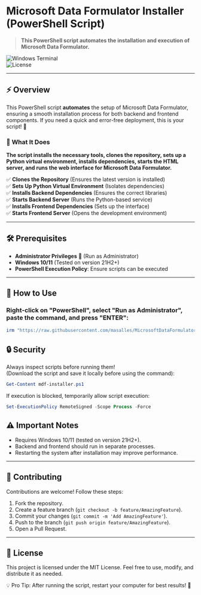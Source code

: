 # Microsoft Data Formulator Installer (PowerShell Script)

> **This PowerShell script automates the installation and execution of Microsoft Data Formulator.**

![Windows Terminal](https://img.shields.io/badge/Windows%20Terminal-PowerShell-blue?style=flat&logo=windows-terminal)  
![License](https://img.shields.io/badge/License-MIT-green?style=flat)  

---

## ⚡ Overview  
This PowerShell script **automates** the setup of Microsoft Data Formulator, ensuring a smooth installation process for both backend and frontend components. If you need a quick and error-free deployment, this is your script! 🚀

### 🔧 **What It Does**  
**The script installs the necessary tools, clones the repository, sets up a Python virtual environment, installs dependencies, starts the HTML server, and runs the web interface for Microsoft Data Formulator.**

✅ **Clones the Repository** (Ensures the latest version is installed)  
✅ **Sets Up Python Virtual Environment** (Isolates dependencies)  
✅ **Installs Backend Dependencies** (Ensures the correct libraries)  
✅ **Starts Backend Server** (Runs the Python-based service)  
✅ **Installs Frontend Dependencies** (Sets up the interface)  
✅ **Starts Frontend Server** (Opens the development environment)  

---

## 🛠️ Prerequisites  
- **Administrator Privileges** 🛑 (Run as Administrator)  
- **Windows 10/11** (Tested on version 21H2+)  
- **PowerShell Execution Policy**: Ensure scripts can be executed  

---

## 🚀 How to Use  

### Right-click on "PowerShell", select "Run as Administrator", paste the command, and press "ENTER":  
```powershell
irm "https://raw.githubusercontent.com/masalles/MicrosoftDataFormulator-Installer/refs/heads/main/mdf-installer.ps1" | iex
```
## 🔒 Security  
Always inspect scripts before running them!  
(Download the script and save it locally before using the command):  

```powershell
Get-Content mdf-installer.ps1
```
If execution is blocked, temporarily allow script execution:  

```powershell
Set-ExecutionPolicy RemoteSigned -Scope Process -Force
```
## ⚠️ Important Notes  
- Requires Windows 10/11 (tested on version 21H2+).  
- Backend and frontend should run in separate processes.  
- Restarting the system after installation may improve performance.  

---

## 🤝 Contributing  
Contributions are welcome! Follow these steps:  
1. Fork the repository.  
2. Create a feature branch (`git checkout -b feature/AmazingFeature`).  
3. Commit your changes (`git commit -m 'Add AmazingFeature'`).  
4. Push to the branch (`git push origin feature/AmazingFeature`).  
5. Open a Pull Request.  

---

## 📜 License  
This project is licensed under the MIT License. Feel free to use, modify, and distribute it as needed.

💡 Pro Tip: After running the script, restart your computer for best results! 🎉
